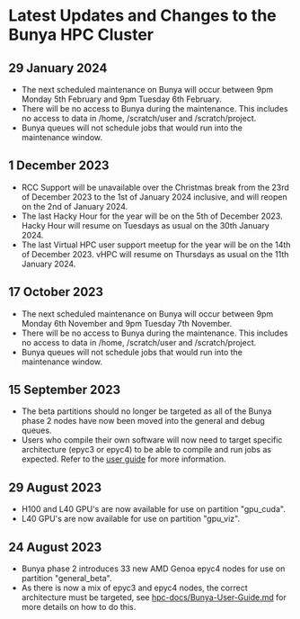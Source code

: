 # Latest Updates and Changes to the Bunya HPC Cluster

## 29 January 2024

* The next scheduled maintenance on Bunya will occur between 9pm Monday 5th February and 9pm Tuesday 6th February.
* There will be no access to Bunya during the maintenance. This includes no access to data in /home, /scratch/user and /scratch/project.
* Bunya queues will not schedule jobs that would run into the maintenance window.

## 1 December 2023

* RCC Support will be unavailable over the Christmas break from the 23rd of December 2023 to the 1st of January 2024 inclusive, and will reopen on the 2nd of January 2024.
* The last Hacky Hour for the year will be on the 5th of December 2023. Hacky Hour will resume on Tuesdays as usual on the 30th January 2024.
* The last Virtual HPC user support meetup for the year will be on the 14th of December 2023. vHPC will resume on Thursdays as usual on the 11th January 2024.

## 17 October 2023

* The next scheduled maintenance on Bunya will occur between 9pm Monday 6th November and 9pm Tuesday 7th November.
* There will be no access to Bunya during the maintenance. This includes no access to data in /home, /scratch/user and /scratch/project.
* Bunya queues will not schedule jobs that would run into the maintenance window.

## 15 September 2023

* The beta partitions should no longer be targeted as all of the Bunya phase 2 nodes have now been moved into the general and debug queues.
* Users who compile their own software will now need to target specific architecture (epyc3 or epyc4) to be able to compile and run jobs as expected. Refer to the [user guide](https://github.com/UQ-RCC/hpc-docs/blob/main/guides/Bunya-User-Guide.md) for more information.

## 29 August 2023

* H100 and L40 GPU's are now available for use on partition "gpu\_cuda".
* L40 GPU's are now available for use on partition "gpu\_viz".

## 24 August 2023

* Bunya phase 2 introduces 33 new AMD Genoa epyc4 nodes for use on partition "general\_beta".
* As there is now a mix of epyc3 and epyc4 nodes, the correct architecture must be targeted, see [hpc-docs/Bunya-User-Guide.md](https://github.com/UQ-RCC/hpc-docs/blob/main/guides/Bunya-User-Guide.md) for more details on how to do this. 
